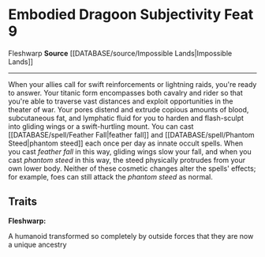 ﻿---
feat: Embodied Dragoon Subjectivity
id: '3929'
level: '9'
name: Embodied Dragoon Subjectivity
rarity: Common
source: '[[DATABASE/source/Impossible Lands|Impossible Lands]]'
trait:
- '[[DATABASE/trait/Fleshwarp|Fleshwarp]]'
type: Feat

---
# Embodied Dragoon Subjectivity <span class="item-type">Feat 9</span>

<span class="item-trait">Fleshwarp</span>
**Source** [[DATABASE/source/Impossible Lands|Impossible Lands]]

---
When your allies call for swift reinforcements or lightning raids, you're ready to answer. Your titanic form encompasses both cavalry and rider so that you're able to traverse vast distances and exploit opportunities in the theater of war. Your pores distend and extrude copious amounts of blood, subcutaneous fat, and lymphatic fluid for you to harden and flash-sculpt into gliding wings or a swift-hurtling mount. You can cast [[DATABASE/spell/Feather Fall|feather fall]] and [[DATABASE/spell/Phantom Steed|phantom steed]] each once per day as innate occult spells. When you cast _feather fall_ in this way, gliding wings slow your fall, and when you cast _phantom steed_ in this way, the steed physically protrudes from your own lower body. Neither of these cosmetic changes alter the spells' effects; for example, foes can still attack the _phantom steed_ as normal.

## Traits

**Fleshwarp:**

A humanoid transformed so completely by outside forces that they are now a unique ancestry